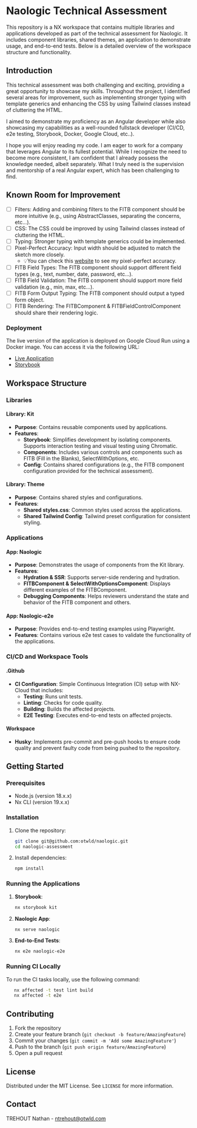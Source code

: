 # Naologic Technical Assessment

This repository is a NX workspace that contains multiple libraries and applications developed as part of the technical assessment for Naologic. It includes component libraries, shared themes, an application to demonstrate usage, and end-to-end tests. Below is a detailed overview of the workspace structure and functionality.

## Introduction

This technical assessment was both challenging and exciting, providing a great opportunity to showcase my skills. Throughout the project, I identified several areas for improvement, such as implementing stronger typing with template generics and enhancing the CSS by using Tailwind classes instead of cluttering the HTML.

I aimed to demonstrate my proficiency as an Angular developer while also showcasing my capabilities as a well-rounded fullstack developer (CI/CD, e2e testing, Storybook, Docker, Google Cloud, etc..).

I hope you will enjoy reading my code. I am eager to work for a company that leverages Angular to its fullest potential. While I recognize the need to become more consistent, I am confident that I already possess the knowledge needed, albeit separately. What I truly need is the supervision and mentorship of a real Angular expert, which has been challenging to find.

## Known Room for Improvement

- [ ] Filters: Adding and combining filters to the FITB component should be more intuitive (e.g., using AbstractClasses, separating the concerns, etc...).
- [ ] CSS: The CSS could be improved by using Tailwind classes instead of cluttering the HTML.
- [ ] Typing: Stronger typing with template generics could be implemented.
- [ ] Pixel-Perfect Accuracy: Input width should be adjusted to match the sketch more closely.
  - 💡You can check this [website](https://otwld.com/) to see my pixel-perfect accuracy.
- [ ] FITB Field Types: The FITB component should support different field types (e.g., text, number, date, password, etc...).
- [ ] FITB Field Validation: The FITB component should support more field validation (e.g., min, max, etc...).
- [ ] FITB Form Output Typing: The FITB component should output a typed form object.
- [ ] FITB Rendering: The FITBComponent & FITBFieldControlComponent should share their rendering logic.

### Deployment

The live version of the application is deployed on Google Cloud Run using a Docker image. You can access it via the following URL:

- [Live Application](https://naologic-csx7mnamxa-uc.a.run.app/)
- [Storybook](https://668fa22850553b4d3c2ae719-bkwzfvksfd.chromatic.com/)

## Workspace Structure

### Libraries

#### Library: Kit

- **Purpose**: Contains reusable components used by applications.
- **Features**:
  - **Storybook**: Simplifies development by isolating components. Supports interaction testing and visual testing using Chromatic.
  - **Components**: Includes various controls and components such as FITB (Fill in the Blanks), SelectWithOptions, etc.
  - **Config**: Contains shared configurations (e.g., the FITB component configuration provided for the technical assessment).

#### Library: Theme

- **Purpose**: Contains shared styles and configurations.
- **Features**:
  - **Shared styles.css**: Common styles used across the applications.
  - **Shared Tailwind Config**: Tailwind preset configuration for consistent styling.

### Applications

#### App: Naologic

- **Purpose**: Demonstrates the usage of components from the Kit library.
- **Features**:
  - **Hydration & SSR**: Supports server-side rendering and hydration.
  - **FITBComponent & SelectWithOptionsComponent**: Displays different examples of the FITBComponent.
  - **Debugging Components**: Helps reviewers understand the state and behavior of the FITB component and others.

#### App: Naologic-e2e

- **Purpose**: Provides end-to-end testing examples using Playwright.
- **Features**: Contains various e2e test cases to validate the functionality of the applications.

### CI/CD and Workspace Tools

#### .Github

- **CI Configuration**: Simple Continuous Integration (CI) setup with NX-Cloud that includes:
  - **Testing**: Runs unit tests.
  - **Linting**: Checks for code quality.
  - **Building**: Builds the affected projects.
  - **E2E Testing**: Executes end-to-end tests on affected projects.

#### Workspace

- **Husky**: Implements pre-commit and pre-push hooks to ensure code quality and prevent faulty code from being pushed to the repository.

## Getting Started

### Prerequisites

- Node.js (version 18.x.x)
- Nx CLI (version 19.x.x)

### Installation

1. Clone the repository:

   ```sh
   git clone git@github.com:otwld/naologic.git
   cd naologic-assessment
   ```

2. Install dependencies:
   ```sh
   npm install
   ```

### Running the Applications

1. **Storybook**:

   ```sh
   nx storybook kit
   ```

2. **Naologic App**:

   ```sh
   nx serve naologic
   ```

3. **End-to-End Tests**:
   ```sh
   nx e2e naologic-e2e
   ```

### Running CI Locally

To run the CI tasks locally, use the following command:

```sh
   nx affected -t test lint build
   nx affected -t e2e
```

## Contributing

1. Fork the repository
2. Create your feature branch (`git checkout -b feature/AmazingFeature`)
3. Commit your changes (`git commit -m 'Add some AmazingFeature'`)
4. Push to the branch (`git push origin feature/AmazingFeature`)
5. Open a pull request

## License

Distributed under the MIT License. See `LICENSE` for more information.

## Contact

TREHOUT Nathan - [ntrehout@otwld.com](mailto:ntrehout@otwld.com)
